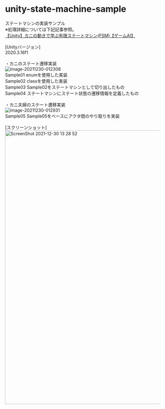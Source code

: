 # unity-state-machine-sample
ステートマシンの実装サンプル<br>
※処理詳細については下記記事参照。<br>
<a href="https://elekibear.com/20211230_01">【Unity】カニの動きで学ぶ有限ステートマシン(FSM)【ゲームAI】</a><br>
<br>
[Unityバージョン]<br>
2020.3.16f1<br>
<br>
・カニのステート遷移実装<br>
![image-20211230-012308](https://user-images.githubusercontent.com/77447256/147721699-4bbdd971-5bf9-40f8-9c41-89d1668a78f7.png)<br>
Sample01 enumを使用した実装<br>
Sample02 classを使用した実装<br>
Sample03 Sample02をステートマシンとして切り出したもの<br>
Sample04 ステートマシンにステート状態の遷移情報を定義したもの<br>
<br>
・カニ夫婦のステート遷移実装<br>
![image-20211230-012931](https://user-images.githubusercontent.com/77447256/147721734-8cf8fd79-304f-4515-9b49-ece046e0d56b.png)<br>
Sample05 Sample05をベースにアクタ間のやり取りを実装<br>
<br>
[スクリーンショット]<br>
<img width="891" alt="ScreenShot 2021-12-30 13 28 52" src="https://user-images.githubusercontent.com/77447256/147721759-823e1624-c9ed-4c0b-ba15-f94f3a5c34f2.png"><br>
